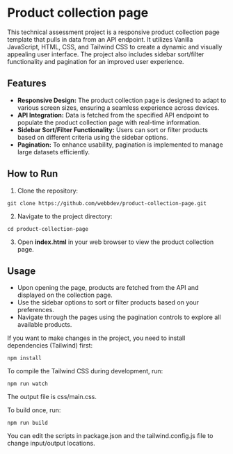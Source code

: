 # Product collection page

This technical assessment project is a responsive product collection page template that pulls in data from an API endpoint. It utilizes Vanilla JavaScript, HTML, CSS, and Tailwind CSS to create a dynamic and visually appealing user interface. The project also includes sidebar sort/filter functionality and pagination for an improved user experience.

## Features
* **Responsive Design:** The product collection page is designed to adapt to various screen sizes, ensuring a seamless experience across devices.
* **API Integration:** Data is fetched from the specified API endpoint to populate the product collection page with real-time information.
* **Sidebar Sort/Filter Functionality:** Users can sort or filter products based on different criteria using the sidebar options.
* **Pagination:** To enhance usability, pagination is implemented to manage large datasets efficiently.

## How to Run
1. Clone the repository:
```
git clone https://github.com/webbdev/product-collection-page.git
```
2. Navigate to the project directory:
```
cd product-collection-page
```
3. Open **index.html** in your web browser to view the product collection page.

## Usage
- Upon opening the page, products are fetched from the API and displayed on the collection page.
- Use the sidebar options to sort or filter products based on your preferences.
- Navigate through the pages using the pagination controls to explore all available products.

If you want to make changes in the project, you need to install dependencies (Tailwind) first:
```
npm install
```
To compile the Tailwind CSS during development, run:
```
npm run watch
```
The output file is css/main.css.

To build once, run:
```
npm run build
```
You can edit the scripts in package.json and the tailwind.config.js file to change input/output locations.
